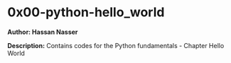 # 0x00-python-hello_world
**Author: Hassan Nasser**

**Description:**
Contains codes for the Python fundamentals - Chapter Hello World